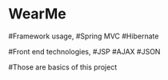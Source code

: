 # WearMe

#Framework usage,
#Spring MVC
#Hibernate

#Front end technologies,
#JSP
#AJAX
#JSON

#Those are basics of this project
